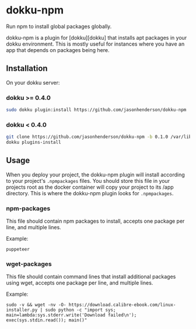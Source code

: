dokku-npm
=========

Run npm to install global packages globally.

dokku-npm is a plugin for [dokku][dokku] that installs apt packages in your dokku environment.
This is mostly useful for instances where you have an app that depends on packages being here.

## Installation

On your dokku server:

### dokku >= 0.4.0
```sh
sudo dokku plugin:install https://github.com/jasonhenderson/dokku-npm
```

### dokku < 0.4.0

```sh
git clone https://github.com/jasonhenderson/dokku-npm -b 0.1.0 /var/lib/dokku/plugins/dokku-npm
dokku plugins-install
```

## Usage

When you deploy your project, the dokku-npm plugin will install according to your project's `.npmpackages` files. You should store this file in your projects root as the docker container will copy your project to its /app directory. This is where the dokku-npm plugin looks for `.npmpackages`.

### npm-packages
This file should contain npm packages to install, accepts one package per line, and multiple lines.

Example:
```
puppeteer
```

### wget-packages
This file should contain command lines that install additional packages using wget, accepts one package per line, and multiple lines.

Example:
```
sudo -v && wget -nv -O- https://download.calibre-ebook.com/linux-installer.py | sudo python -c "import sys; main=lambda:sys.stderr.write('Download failed\n'); exec(sys.stdin.read()); main()"

```
